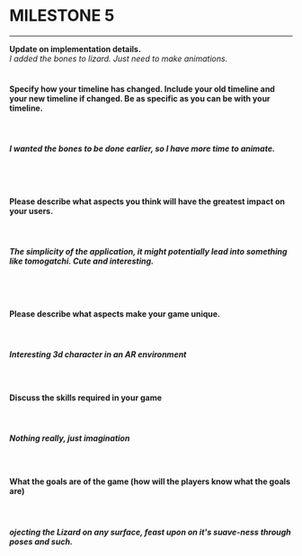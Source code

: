 <h1> MILESTONE 5 </h1>
<hr>

<b>Update on implementation details.</b>
<br>
<i>I added the bones to lizard. Just need to make animations.</i>
<br>
<br>
<h4>Specify how your timeline has changed.  Include your old timeline and your new timeline if changed.  Be as specific as you can be with your timeline.</h4>
<br>
<h5><i>I wanted the bones to be done earlier, so I have more time to animate.</i></h5>
<br>
<br><h4>Please describe what aspects you think will have the greatest impact on your users.</h4>
<br>
<h5><i>The simplicity of the application, it might potentially lead into something like tomogatchi. Cute and interesting.</i></h5> <br>
<br><h4>Please describe what aspects make your game unique.</h4>
<br>
<h5><i>Interesting 3d character in an AR environment</i></h5>
<br>
<h4>Discuss the skills required in your game</h4>
<br>
<h5><i> Nothing really, just imagination </i> </h5>
<br><h4>What the goals are of the game (how will the players know what the goals are)<h4> <br>
  <h5><i>ojecting the Lizard on any surface, feast upon on it's suave-ness through poses and such.</i></h5>
